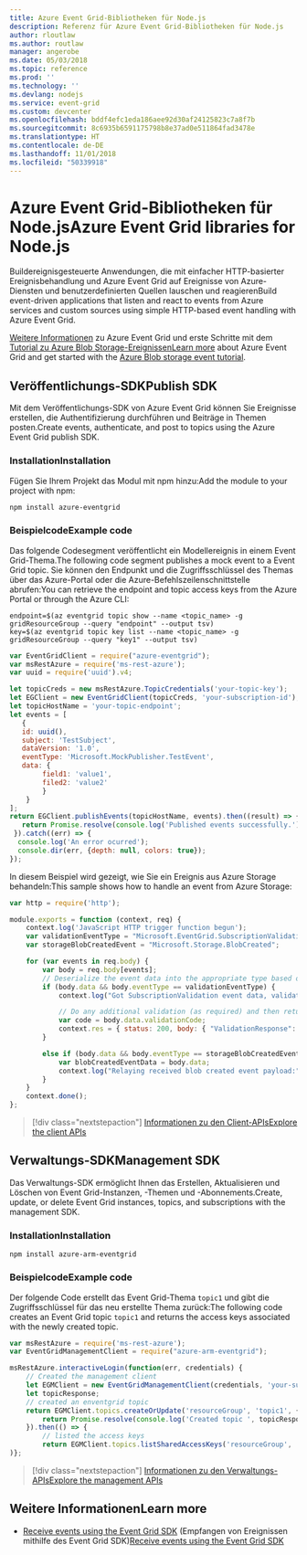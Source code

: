 ```yaml
---
title: Azure Event Grid-Bibliotheken für Node.js
description: Referenz für Azure Event Grid-Bibliotheken für Node.js
author: rloutlaw
ms.author: routlaw
manager: angerobe
ms.date: 05/03/2018
ms.topic: reference
ms.prod: ''
ms.technology: ''
ms.devlang: nodejs
ms.service: event-grid
ms.custom: devcenter
ms.openlocfilehash: bddf4efc1eda186aee92d30af24125823c7a8f7b
ms.sourcegitcommit: 8c6935b6591175798b8e37ad0e511864fad3478e
ms.translationtype: HT
ms.contentlocale: de-DE
ms.lasthandoff: 11/01/2018
ms.locfileid: "50339918"
---
```

# <a name="azure-event-grid-libraries-for-nodejs"></a><span data-ttu-id="c0054-103">Azure Event Grid-Bibliotheken für Node.js</span><span class="sxs-lookup"><span data-stu-id="c0054-103">Azure Event Grid libraries for Node.js</span></span>

<span data-ttu-id="c0054-104">Buildereignisgesteuerte Anwendungen, die mit einfacher HTTP-basierter Ereignisbehandlung und Azure Event Grid auf Ereignisse von Azure-Diensten und benutzerdefinierten Quellen lauschen und reagieren</span><span class="sxs-lookup"><span data-stu-id="c0054-104">Build event-driven applications that listen and react to events from Azure services and custom sources using simple HTTP-based event handling with Azure Event Grid.</span></span>

<span data-ttu-id="c0054-105">[Weitere Informationen](/azure/event-grid/overview) zu Azure Event Grid und erste Schritte mit dem [Tutorial zu Azure Blob Storage-Ereignissen](/azure/storage/blobs/storage-blob-event-quickstart)</span><span class="sxs-lookup"><span data-stu-id="c0054-105">[Learn more](/azure/event-grid/overview) about Azure Event Grid and get started with the [Azure Blob storage event tutorial](/azure/storage/blobs/storage-blob-event-quickstart).</span></span> 

## <a name="publish-sdk"></a><span data-ttu-id="c0054-106">Veröffentlichungs-SDK</span><span class="sxs-lookup"><span data-stu-id="c0054-106">Publish SDK</span></span>

<span data-ttu-id="c0054-107">Mit dem Veröffentlichungs-SDK von Azure Event Grid können Sie Ereignisse erstellen, die Authentifizierung durchführen und Beiträge in Themen posten.</span><span class="sxs-lookup"><span data-stu-id="c0054-107">Create events, authenticate, and post to topics using the Azure Event Grid publish SDK.</span></span>

### <a name="installation"></a><span data-ttu-id="c0054-108">Installation</span><span class="sxs-lookup"><span data-stu-id="c0054-108">Installation</span></span>

<span data-ttu-id="c0054-109">Fügen Sie Ihrem Projekt das Modul mit npm hinzu:</span><span class="sxs-lookup"><span data-stu-id="c0054-109">Add the module to your project with npm:</span></span>

```bash
npm install azure-eventgrid
```

### <a name="example-code"></a><span data-ttu-id="c0054-110">Beispielcode</span><span class="sxs-lookup"><span data-stu-id="c0054-110">Example code</span></span>

<span data-ttu-id="c0054-111">Das folgende Codesegment veröffentlicht ein Modellereignis in einem Event Grid-Thema.</span><span class="sxs-lookup"><span data-stu-id="c0054-111">The following code segment publishes a mock event to a Event Grid topic.</span></span> <span data-ttu-id="c0054-112">Sie können den Endpunkt und die Zugriffsschlüssel des Themas über das Azure-Portal oder die Azure-Befehlszeilenschnittstelle abrufen:</span><span class="sxs-lookup"><span data-stu-id="c0054-112">You can retrieve the endpoint and topic access keys from the Azure Portal or through the Azure CLI:</span></span>

```azurecli-interactive
endpoint=$(az eventgrid topic show --name <topic_name> -g gridResourceGroup --query "endpoint" --output tsv)
key=$(az eventgrid topic key list --name <topic_name> -g gridResourceGroup --query "key1" --output tsv)
```

```javascript
var EventGridClient = require("azure-eventgrid");
var msRestAzure = require('ms-rest-azure');
var uuid = require('uuid').v4;

let topicCreds = new msRestAzure.TopicCredentials('your-topic-key');
let EGClient = new EventGridClient(topicCreds, 'your-subscription-id');
let topicHostName = 'your-topic-endpoint';
let events = [
   {
   id: uuid(),
   subject: 'TestSubject',
   dataVersion: '1.0',
   eventType: 'Microsoft.MockPublisher.TestEvent',
   data: {
        field1: 'value1',
        filed2: 'value2'
        }
    }
];
return EGClient.publishEvents(topicHostName, events).then((result) => {
   return Promise.resolve(console.log('Published events successfully.'));
 }).catch((err) => {
  console.log('An error ocurred');
  console.dir(err, {depth: null, colors: true});
});
```

<span data-ttu-id="c0054-113">In diesem Beispiel wird gezeigt, wie Sie ein Ereignis aus Azure Storage behandeln:</span><span class="sxs-lookup"><span data-stu-id="c0054-113">This sample shows how to handle an event from Azure Storage:</span></span>

```javascript
var http = require('http');

module.exports = function (context, req) {
    context.log('JavaScript HTTP trigger function begun');
    var validationEventType = "Microsoft.EventGrid.SubscriptionValidationEvent";
    var storageBlobCreatedEvent = "Microsoft.Storage.BlobCreated";

    for (var events in req.body) {
        var body = req.body[events];
        // Deserialize the event data into the appropriate type based on event type  
        if (body.data && body.eventType == validationEventType) {
            context.log("Got SubscriptionValidation event data, validation code: " + body.data.validationCode + " topic: " + body.topic);

            // Do any additional validation (as required) and then return back the below response
            var code = body.data.validationCode;
            context.res = { status: 200, body: { "ValidationResponse": code } };
        }

        else if (body.data && body.eventType == storageBlobCreatedEvent) {
            var blobCreatedEventData = body.data;
            context.log("Relaying received blob created event payload:" + JSON.stringify(blobCreatedEventData));
        }
    }
    context.done();
};
```

> [!div class="nextstepaction"]
> [<span data-ttu-id="c0054-114">Informationen zu den Client-APIs</span><span class="sxs-lookup"><span data-stu-id="c0054-114">Explore the client APIs</span></span>](/javascript/api/overview/azure/eventgrid/client)

## <a name="management-sdk"></a><span data-ttu-id="c0054-115">Verwaltungs-SDK</span><span class="sxs-lookup"><span data-stu-id="c0054-115">Management SDK</span></span>

<span data-ttu-id="c0054-116">Das Verwaltungs-SDK ermöglicht Ihnen das Erstellen, Aktualisieren und Löschen von Event Grid-Instanzen, -Themen und -Abonnements.</span><span class="sxs-lookup"><span data-stu-id="c0054-116">Create, update, or delete Event Grid instances, topics, and subscriptions with the management SDK.</span></span>

### <a name="installation"></a><span data-ttu-id="c0054-117">Installation</span><span class="sxs-lookup"><span data-stu-id="c0054-117">Installation</span></span>

```
npm install azure-arm-eventgrid
```

### <a name="example-code"></a><span data-ttu-id="c0054-118">Beispielcode</span><span class="sxs-lookup"><span data-stu-id="c0054-118">Example code</span></span>

<span data-ttu-id="c0054-119">Der folgende Code erstellt das Event Grid-Thema `topic1` und gibt die Zugriffsschlüssel für das neu erstellte Thema zurück:</span><span class="sxs-lookup"><span data-stu-id="c0054-119">The following code creates an Event Grid topic `topic1` and returns the access keys associated with the newly created topic.</span></span>

```javascript
var msRestAzure = require('ms-rest-azure');
var EventGridManagementClient = require("azure-arm-eventgrid");

msRestAzure.interactiveLogin(function(err, credentials) {
    // Created the management client
    let EGMClient = new EventGridManagementClient(credentials, 'your-subscription-id');
    let topicResponse;
    // created an enventgrid topic
    return EGMClient.topics.createOrUpdate('resourceGroup', 'topic1', { location: 'westus' }).then((topicResponse) => {
        return Promise.resolve(console.log('Created topic ', topicResponse));
    }).then(() => {
        // listed the access keys
        return EGMClient.topics.listSharedAccessKeys('resourceGroup', 'topic1')}
)};
```

> [!div class="nextstepaction"]
> [<span data-ttu-id="c0054-120">Informationen zu den Verwaltungs-APIs</span><span class="sxs-lookup"><span data-stu-id="c0054-120">Explore the management APIs</span></span>](/javascript/api/overview/azure/eventgrid/management)

## <a name="learn-more"></a><span data-ttu-id="c0054-121">Weitere Informationen</span><span class="sxs-lookup"><span data-stu-id="c0054-121">Learn more</span></span>

- <span data-ttu-id="c0054-122">[Receive events using the Event Grid SDK](/azure/event-grid/receive-events) (Empfangen von Ereignissen mithilfe des Event Grid SDK)</span><span class="sxs-lookup"><span data-stu-id="c0054-122">[Receive events using the Event Grid SDK](/azure/event-grid/receive-events)</span></span>
